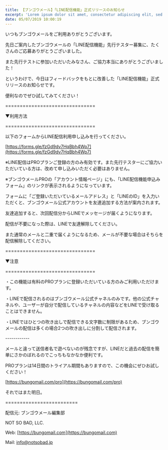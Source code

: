 ```yaml
---
title: 【ブンゴウメール】「LINE配信機能」正式リリースのお知らせ
excerpt: 'Lorem ipsum dolor sit amet, consectetur adipiscing elit, sed do eiusmod tempor incididunt ut labore et dolore magna aliqua. Praesent elementum facilisis leo vel fringilla est ullamcorper eget. At imperdiet dui accumsan sit amet nulla facilisi morbi tempus.'
date: 05/07/2019 10:00:19
---
```


いつもブンゴウメールをご利用ありがとうございます。

先日ご案内したブンゴウメールの「LINE配信機能」先行テスター募集に、たくさんのご応募ありがとうございました。

また先行テストに参加いただいたみなさん、ご協力本当にありがとうございました！

というわけで、今日はフィードバックをもとに改善した「LINE配信機能」正式リリースのお知らせです。

便利なのでぜひ試してみてください！

\===============================

▼利用方法

\===============================

以下のフォームからLINE配信利用申し込みを行ってください。

[https://forms.gle/fzGd9dv7HqBbh4Wp7](https://forms.gle/fzGd9dv7HqBbh4Wp7)

※LINE配信はPROプランご登録の方のみ有効です。また先行テスターにご協力いただいている方は、改めて申し込みいただく必要はありません。

※ブンゴウメールPROの「アカウント情報ページ」にも、「LINE配信機能申込みフォーム」のリンクが表示されるようになっています。

フォームに「ご登録いただいているメールアドレス」と「LINEのID」を入力いただくと、ブンゴウメール公式アカウントを友達追加する方法が案内されます。

友達追加すると、次回配信分からLINEでメッセージが届くようになります。

配信が不要になった際は、LINEで友達解除してください。

また通常のメールと二重で届くようになるため、メールが不要な場合はそちらを配信解除してください。

\===============================

▼注意

\===============================

・この機能は有料のPROプランに登録いただいている方のみご利用いただけます。

・LINEで配信されるのはブンゴウメール公式チャネルのみです。他の公式チャネルや、ユーザーが自分で配信しているチャネルの内容などをLINEで受け取ることはできません。

・LINEではひとつの吹き出しで配信できる文字数に制限があるため、ブンゴウメールの配信は多くの場合2つの吹き出しに分割して配信されます。

\------------

メールと違って送信者名で遊べないのが残念ですが、LINEだと過去の配信を簡単にさかのぼれるのでこっちもなかなか便利です。

PROプランは14日間のトライアル期間もありますので、この機会にぜひお試しください！

[https://bungomail.com/pro](https://bungomail.com/pro)

それではまた明日。

\=========================

配信元: ブンゴウメール編集部

NOT SO BAD, LLC.

Web: [https://bungomail.com](https://bungomail.com)

Mail: info@notsobad.jp